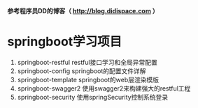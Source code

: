 **参考程序员DD的博客（ http://blog.didispace.com ）**
# springboot学习项目 
1. springboot-restful  restful接口学习和全局异常配置
2. springboot-config   springboot的配置文件详解
3. springboot-template springboot的web层渲染模版
4. springboot-swagger2 使用swagger2来构建强大的restful工程
5. springboot-security  使用springSecurity控制系统登录